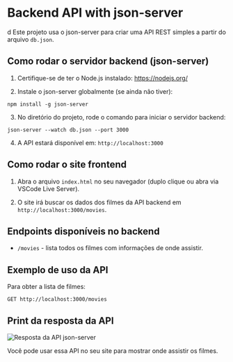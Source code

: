 # Backend API with json-server
d
Este projeto usa o json-server para criar uma API REST simples a partir do arquivo `db.json`.

## Como rodar o servidor backend (json-server)

1. Certifique-se de ter o Node.js instalado: https://nodejs.org/

2. Instale o json-server globalmente (se ainda não tiver):

```
npm install -g json-server
```

3. No diretório do projeto, rode o comando para iniciar o servidor backend:

```
json-server --watch db.json --port 3000
```

4. A API estará disponível em: `http://localhost:3000`

## Como rodar o site frontend

1. Abra o arquivo `index.html` no seu navegador (duplo clique ou abra via VSCode Live Server).

2. O site irá buscar os dados dos filmes da API backend em `http://localhost:3000/movies`.

## Endpoints disponíveis no backend

- `/movies` - lista todos os filmes com informações de onde assistir.

## Exemplo de uso da API

Para obter a lista de filmes:

```
GET http://localhost:3000/movies
```

## Print da resposta da API

![Resposta da API json-server](./api-response.png)

Você pode usar essa API no seu site para mostrar onde assistir os filmes.

